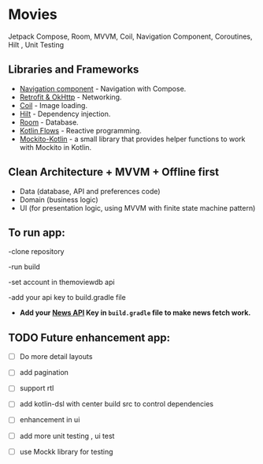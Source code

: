 # Movies 

Jetpack Compose, Room, MVVM, Coil, Navigation Component,  Coroutines, Hilt , Unit Testing


## Libraries and Frameworks
- [Navigation component](https://developer.android.com/guide/navigation) - Navigation with Compose.
- [Retrofit & OkHttp](https://github.com/square/retrofit) - Networking.
- [Coil](https://github.com/coil-kt) - Image loading.
- [Hilt](http://google.github.io/hilt/) - Dependency injection.
- [Room](https://developer.android.com/jetpack/androidx/releases/room) -  Database.
- [Kotlin Flows](https://kotlinlang.org/docs/reference/coroutines/flow.html) - Reactive programming.
- [Mockito-Kotlin](https://github.com/nhaarman/mockito-kotlin) - a small library that provides helper functions to work with Mockito in Kotlin.

## Clean Architecture + MVVM + Offline first
- Data (database, API and preferences code)
- Domain (business logic)
- UI (for presentation logic, using MVVM with finite state machine pattern)

## To run app:

-clone repository

-run build

-set account in themoviewdb api

-add your api key to build.gradle file

* **Add your [News API][13] Key in `build.gradle` file to make news fetch work.**


[13]: https://api.themoviedb.org/3/

## TODO Future enhancement app:
- [ ] Do more detail layouts
- [ ] add pagination
- [ ] support rtl
- [ ] add kotlin-dsl with center build src to control dependencies
- [ ] enhancement in ui
- [ ] add more unit testing , ui test
- [ ] use Mockk library for testing


